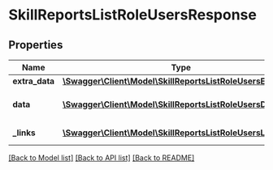 # SkillReportsListRoleUsersResponse

## Properties
Name | Type | Description | Notes
------------ | ------------- | ------------- | -------------
**extra_data** | [**\Swagger\Client\Model\SkillReportsListRoleUsersExtraData**](SkillReportsListRoleUsersExtraData.md) |  | 
**data** | [**\Swagger\Client\Model\SkillReportsListRoleUsersData**](SkillReportsListRoleUsersData.md) | List of all retrieved users | 
**_links** | [**\Swagger\Client\Model\SkillReportsListRoleUsersLinks[]**](SkillReportsListRoleUsersLinks.md) | Links to pages | 

[[Back to Model list]](../README.md#documentation-for-models) [[Back to API list]](../README.md#documentation-for-api-endpoints) [[Back to README]](../README.md)


